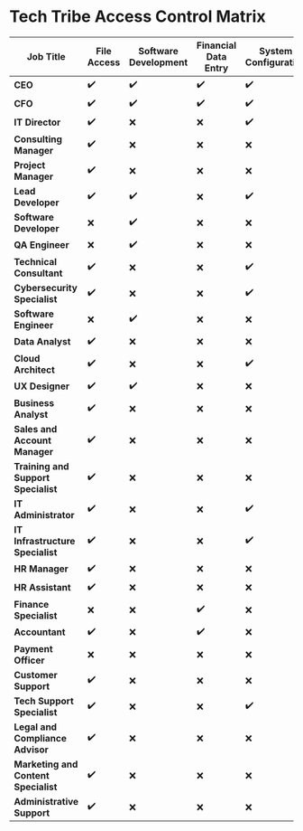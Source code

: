 # Tech Tribe Access Control Matrix

| **Job Title**                   | **File Access** | **Software Development** | **Financial Data Entry** | **System Configuration** | **Client Data Access** | **Consulting Services** | **Payment Authorization** |
|---------------------------------|-----------------|--------------------------|--------------------------|--------------------------|-------------------------|--------------------------|---------------------------|
| **CEO**                         | ✔️              | ✔️                       | ✔️                       | ✔️                       | ✔️                      | ✔️                       | ✔️                        |
| **CFO**                         | ✔️              | ✔️                       | ✔️                       | ✔️                       | ✔️                      | ✔️                       | ✔️                        |
| **IT Director**                 | ✔️              | ❌                       | ❌                       | ✔️                       | ✔️                      | ✔️                       | ❌                        |
| **Consulting Manager**          | ✔️              | ❌                       | ❌                       | ❌                       | ✔️                      | ✔️                       | ❌                        |
| **Project Manager**             | ✔️              | ❌                       | ❌                       | ❌                       | ✔️                      | ✔️                       | ❌                        |
| **Lead Developer**              | ✔️              | ✔️                       | ❌                       | ✔️                       | ❌                      | ❌                       | ❌                        |
| **Software Developer**          | ❌              | ✔️                       | ❌                       | ❌                       | ❌                      | ❌                       | ❌                        |
| **QA Engineer**                 | ❌              | ✔️                       | ❌                       | ❌                       | ❌                      | ❌                       | ❌                        |
| **Technical Consultant**        | ✔️              | ❌                       | ❌                       | ✔️                       | ✔️                      | ✔️                       | ❌                        |
| **Cybersecurity Specialist**    | ✔️              | ❌                       | ❌                       | ✔️                       | ✔️                      | ✔️                       | ❌                        |
| **Software Engineer**           | ❌              | ✔️                       | ❌                       | ❌                       | ❌                      | ❌                       | ❌                        |
| **Data Analyst**                | ✔️              | ❌                       | ❌                       | ❌                       | ✔️                      | ❌                       | ❌                        |
| **Cloud Architect**             | ✔️              | ❌                       | ❌                       | ✔️                       | ❌                      | ✔️                       | ❌                        |
| **UX Designer**                 | ✔️              | ✔️                       | ❌                       | ❌                       | ❌                      | ❌                       | ❌                        |
| **Business Analyst**            | ✔️              | ❌                       | ❌                       | ❌                       | ✔️                      | ✔️                       | ❌                        |
| **Sales and Account Manager**   | ✔️              | ❌                       | ❌                       | ❌                       | ✔️                      | ✔️                       | ❌                        |
| **Training and Support Specialist** | ✔️         | ❌                       | ❌                       | ❌                       | ✔️                      | ✔️                       | ❌                        |
| **IT Administrator**            | ✔️              | ❌                       | ❌                       | ✔️                       | ✔️                      | ❌                       | ❌                        |
| **IT Infrastructure Specialist** | ✔️             | ❌                       | ❌                       | ✔️                       | ❌                      | ✔️                       | ❌                        |
| **HR Manager**                  | ✔️              | ❌                       | ❌                       | ❌                       | ✔️                      | ❌                       | ❌                        |
| **HR Assistant**                | ✔️              | ❌                       | ❌                       | ❌                       | ❌                      | ❌                       | ❌                        |
| **Finance Specialist**          | ❌              | ❌                       | ✔️                       | ❌                       | ❌                      | ❌                       | ❌                        |
| **Accountant**                  | ✔️              | ❌                       | ✔️                       | ❌                       | ❌                      | ❌                       | ❌                        |
| **Payment Officer**             | ❌              | ❌                       | ❌                       | ❌                       | ❌                      | ❌                       | ✔️                        |
| **Customer Support**            | ✔️              | ❌                       | ❌                       | ❌                       | ✔️                      | ❌                       | ❌                        |
| **Tech Support Specialist**     | ✔️              | ❌                       | ❌                       | ✔️                       | ✔️                      | ❌                       | ❌                        |
| **Legal and Compliance Advisor**| ✔️              | ❌                       | ❌                       | ❌                       | ✔️                      | ❌                       | ❌                        |
| **Marketing and Content Specialist** | ✔️        | ❌                       | ❌                       | ❌                       | ❌                      | ❌                       | ❌                        |
| **Administrative Support**      | ✔️              | ❌                       | ❌                       | ❌                       | ❌                      | ❌                       | ❌                        |
